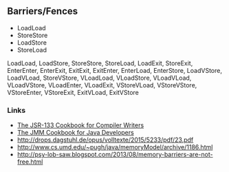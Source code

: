 ## Barriers/Fences

- LoadLoad 
- StoreStore
- LoadStore
- StoreLoad 

LoadLoad, LoadStore, StoreStore, StoreLoad, LoadExit, StoreExit, EnterEnter, EnterExit, ExitExit, ExitEnter, EnterLoad, EnterStore, LoadVStore, LoadVLoad, StoreVStore, VLoadLoad, VLoadStore, VLoadVLoad, VLoadVStore, VLoadEnter, VLoadExit, VStoreVLoad, VStoreVStore, VStoreEnter, VStoreExit, ExitVLoad, ExitVStore

### Links
- [The JSR-133 Cookbook for Compiler Writers](http://gee.cs.oswego.edu/dl/jmm/cookbook.html)
- [The JMM Cookbook for Java Developers](https://giltene.github.io/DeveloperJMMCookbook/)
- http://drops.dagstuhl.de/opus/volltexte/2015/5233/pdf/23.pdf
- http://www.cs.umd.edu/~pugh/java/memoryModel/archive/1186.html
- http://psy-lob-saw.blogspot.com/2013/08/memory-barriers-are-not-free.html
